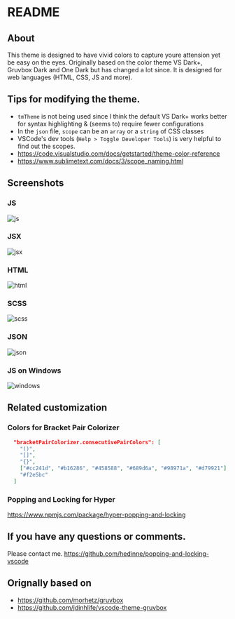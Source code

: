 # README

## About

This theme is designed to have vivid colors to capture youre attension yet be
easy on the eyes. Originally based on the color theme VS Dark+, Gruvbox Dark and
One Dark but has changed a lot since. It is designed for web languages (HTML,
CSS, JS and more).

## Tips for modifying the theme.

* `tmTheme` is not being used since I think the default VS Dark+ works better
  for syntax highlighting & (seems to) require fewer configurations
* In the `json` file, `scope` can be an `array` or a `string` of CSS classes
* VSCode's dev tools (`Help > Toggle Developer Tools`) is very helpful to find
  out the scopes.
* https://code.visualstudio.com/docs/getstarted/theme-color-reference
* https://www.sublimetext.com/docs/3/scope_naming.html

## Screenshots

### JS

![js](https://github.com/hedinne/popping-and-locking-vscode/raw/master/images/js.png)

### JSX

![jsx](https://github.com/hedinne/popping-and-locking-vscode/raw/master/images/jsx.png)

### HTML

![html](https://github.com/hedinne/popping-and-locking-vscode/raw/master/images/html.png)

### SCSS

![scss](https://github.com/hedinne/popping-and-locking-vscode/raw/master/images/scss.png)

### JSON

![json](https://github.com/hedinne/popping-and-locking-vscode/raw/master/images/json.png)

### JS on Windows

![windows](https://github.com/hedinne/popping-and-locking-vscode/raw/master/images/windows.png)

## Related customization

### Colors for Bracket Pair Colorizer

```json
  "bracketPairColorizer.consecutivePairColors": [
    "()",
    "[]",
    "{}",
    ["#cc241d", "#b16286", "#458588", "#689d6a", "#98971a", "#d79921"],
    "#f2e5bc"
  ]
```

### Popping and Locking for Hyper

https://www.npmjs.com/package/hyper-popping-and-locking

## If you have any questions or comments.

Please contact me. https://github.com/hedinne/popping-and-locking-vscode

## Orignally based on

* https://github.com/morhetz/gruvbox
* https://github.com/jdinhlife/vscode-theme-gruvbox
